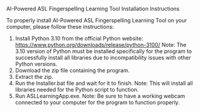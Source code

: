 AI-Powered ASL Fingerspelling Learning Tool Installation Instructions

To properly install AI-Powered ASL Fingerspelling Learning Tool on your computer, please follow these instructions:

1. Install Python 3.10 from the official Python website: https://www.python.org/downloads/release/python-3100/
	Note: The 3.10 version of Python must be installed specifically for the program to successfully install all libraries due to incompatibility issues with other Python versions.
2. Download the zip file containing the program.
3. Extract the zip.
4. Run the Installer.bat file and wait for it to finish.
	Note: This will install all libraries needed for the Python script to function.
5. Run ASLLearningApp.exe.
	Note: Be sure to have a working webcam connected to your computer for the program to function properly.
